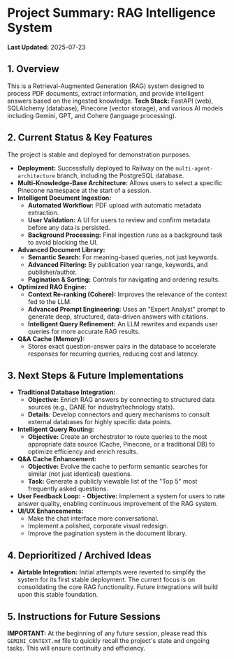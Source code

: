 # Project Summary: RAG Intelligence System

**Last Updated:** 2025-07-23

## 1. Overview
This is a Retrieval-Augmented Generation (RAG) system designed to process PDF documents, extract information, and provide intelligent answers based on the ingested knowledge.
**Tech Stack:** FastAPI (web), SQLAlchemy (database), Pinecone (vector storage), and various AI models including Gemini, GPT, and Cohere (language processing).

## 2. Current Status & Key Features

The project is stable and deployed for demonstration purposes.
-   **Deployment:** Successfully deployed to Railway on the `multi-agent-architecture` branch, including the PostgreSQL database.
-   **Multi-Knowledge-Base Architecture:** Allows users to select a specific Pinecone namespace at the start of a session.
-   **Intelligent Document Ingestion:**
    -   **Automated Workflow:** PDF upload with automatic metadata extraction.
    -   **User Validation:** A UI for users to review and confirm metadata before any data is persisted.
    -   **Background Processing:** Final ingestion runs as a background task to avoid blocking the UI.
-   **Advanced Document Library:**
    -   **Semantic Search:** For meaning-based queries, not just keywords.
    -   **Advanced Filtering:** By publication year range, keywords, and publisher/author.
    -   **Pagination & Sorting:** Controls for navigating and ordering results.
-   **Optimized RAG Engine:**
    -   **Context Re-ranking (Cohere):** Improves the relevance of the context fed to the LLM.
    -   **Advanced Prompt Engineering:** Uses an "Expert Analyst" prompt to generate deep, structured, data-driven answers with citations.
    -   **Intelligent Query Refinement:** An LLM rewrites and expands user queries for more accurate RAG results.
-   **Q&A Cache (Memory):**
    -   Stores exact question-answer pairs in the database to accelerate responses for recurring queries, reducing cost and latency.

## 3. Next Steps & Future Implementations

-   **Traditional Database Integration:**
    -   **Objective:** Enrich RAG answers by connecting to structured data sources (e.g., DANE for industry/technology stats).
    -   **Details:** Develop connectors and query mechanisms to consult external databases for highly specific data points.
-   **Intelligent Query Routing:**
    -   **Objective:** Create an orchestrator to route queries to the most appropriate data source (Cache, Pinecone, or a traditional DB) to optimize efficiency and enrich results.
-   **Q&A Cache Enhancement:**
    -   **Objective:** Evolve the cache to perform semantic searches for similar (not just identical) questions.
    -   **Task:** Generate a publicly viewable list of the "Top 5" most frequently asked questions.
 -   **User Feedback Loop:**
    -   **Objective:** Implement a system for users to rate answer quality, enabling continuous improvement of the RAG system.
-   **UI/UX Enhancements:**
    -   Make the chat interface more conversational.
    -   Implement a polished, corporate visual redesign.
    -   Improve the pagination system in the document library.

## 4. Deprioritized / Archived Ideas
-   **Airtable Integration:** Initial attempts were reverted to simplify the system for its first stable deployment. The current focus is on consolidating the core RAG functionality. Future integrations will build upon this stable foundation.

## 5. Instructions for Future Sessions
**IMPORTANT:** At the beginning of any future session, please read this `GEMINI_CONTEXT.md` file to quickly recall the project's state and ongoing tasks. This will ensure continuity and efficiency.